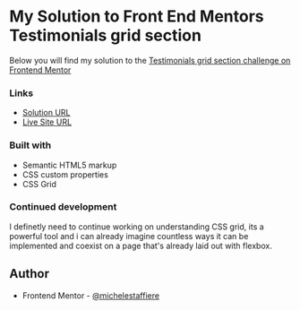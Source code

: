 # My Solution to Front End Mentors Testimonials grid section

Below you will find my solution to the [Testimonials grid section challenge on Frontend Mentor](https://www.frontendmentor.io/challenges/testimonials-grid-section-Nnw6J7Un7)
### Links
- [Solution URL](https://www.frontendmentor.io/solutions/testimonials-grid-section-_TaAo-3yKT)
- [Live Site URL](https://testimonials-grid-section-weld-ten.vercel.app/)

### Built with
- Semantic HTML5 markup
- CSS custom properties
- CSS Grid

### Continued development

I definetly need to continue working on understanding CSS grid, its a powerful tool and i can already imagine countless ways it can be implemented and coexist on a page that's already laid out with flexbox.


## Author
- Frontend Mentor - [@michelestaffiere](https://www.frontendmentor.io/profile/michelestaffiere)



